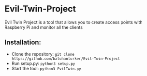 # Evil-Twin-Project
Evil Twin Project is a tool that allows you to create access points with Raspberry Pi and monitor all the clients 

## Installation:
- Clone the repository: `git clone https://github.com/batuhanturker/Evil-Twin-Project`
- Run setup.py: `python3 setup.py`
- Start the tool: `python3 EvilTwin.py`
